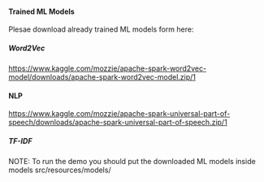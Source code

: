 #### Trained ML Models

Plesae download already trained ML models form here:

##### Word2Vec
https://www.kaggle.com/mozzie/apache-spark-word2vec-model/downloads/apache-spark-word2vec-model.zip/1

#### NLP
https://www.kaggle.com/mozzie/apache-spark-universal-part-of-speech/downloads/apache-spark-universal-part-of-speech.zip/1


##### TF-IDF


NOTE: To run the demo you should put the downloaded ML models inside models src/resources/models/